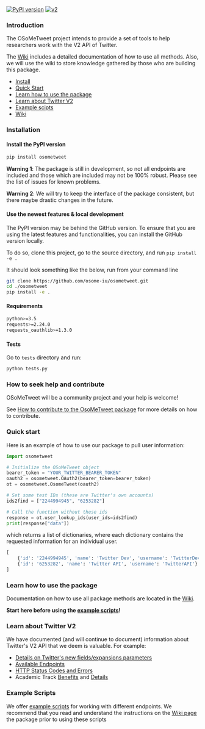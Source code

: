 [![PyPI version](https://badge.fury.io/py/osometweet.svg)](https://badge.fury.io/py/osometweet)
[![v2](https://img.shields.io/endpoint?url=https%3A%2F%2Ftwbadges.glitch.me%2Fbadges%2Fv2)](https://developer.twitter.com/en/docs/twitter-api)

### Introduction

The OSoMeTweet project intends to provide a set of tools to help researchers work with the V2 API of Twitter.

The [Wiki](https://github.com/osome-iu/osometweet/wiki) includes a detailed documentation of how to use all methods. Also, we will use the wiki to store knowledge gathered by those who are building this package.

- [Install](#installation)
- [Quick Start](#quick-start)
- [Learn how to use the package](#learn-how-to-use-the-package)
- [Learn about Twitter V2](#learn-about-twitter-v2) 
- [Example scipts](#example-scripts) 
- [Wiki](https://github.com/osome-iu/osometweet/wiki)

### Installation
#### Install the PyPI version
```bash
pip install osometweet
```

**Warning 1**: The package is still in development, so not all endpoints are included and those which are included may not be 100% robust. Please see the list of issues for known problems. 

**Warning 2**: We will try to keep the interface of the package consistent, but there maybe drastic changes in the future.

#### Use the newest features & local development

The PyPI version may be behind the GitHub version.
To ensure that you are using the latest features and functionalities, you can install the GitHub version locally.

To do so, clone this project, go to the source directory, and run `pip install -e .` 

It should look something like the below, run from your command line

```bash
git clone https://github.com/osome-iu/osometweet.git
cd ./osometweet
pip install -e .
```

#### Requirements

```bash
python>=3.5
requests>=2.24.0
requests_oauthlib>=1.3.0
```

#### Tests

Go to `tests` directory and run:

```bash
python tests.py
```

### How to seek help and contribute

OSoMeTweet will be a community project and your help is welcome!

See [How to contribute to the OsoMeTweet package](https://github.com/osome-iu/osometweet/blob/master/CONTRIBUTING.md) for more details on how to contribute.

### Quick start

Here is an example of how to use our package to pull user information: 
```python
import osometweet

# Initialize the OSoMeTweet object
bearer_token = "YOUR_TWITTER_BEARER_TOKEN"
oauth2 = osometweet.OAuth2(bearer_token=bearer_token)
ot = osometweet.OsomeTweet(oauth2)

# Set some test IDs (these are Twitter's own accounts)
ids2find = ["2244994945", "6253282"]

# Call the function without these ids
response = ot.user_lookup_ids(user_ids=ids2find)
print(response["data"])
```
which returns a list of dictionaries, where each dictionary contains the requested information for an individual user.
```python
[
    {'id': '2244994945', 'name': 'Twitter Dev', 'username': 'TwitterDev'},
    {'id': '6253282', 'name': 'Twitter API', 'username': 'TwitterAPI'}
]
```

### Learn how to use the package
Documentation on how to use all package methods are located in the [Wiki](https://github.com/osome-iu/osometweet/wiki). 

**Start here before using the [example scripts](#examples)!**

### Learn about Twitter V2
We have documented (and will continue to document) information about Twitter's V2 API that we deem is valuable. For example:
* [Details on Twitter's new fields/expansions parameters](https://github.com/osome-iu/osometweet/wiki/Info:-Available-Fields-and-Expansions)
* [Available Endpoints](https://github.com/osome-iu/osometweet/wiki/Info:-Available-Twitter-API-V2-Endpoints)
* [HTTP Status Codes and Errors](https://github.com/osome-iu/osometweet/wiki/Info:-HTTP-Status-Codes-and-Errors)
* Academic Track [Benefits](https://github.com/osome-iu/osometweet/wiki/Info:-Academic-Track-Benefits) and [Details](https://github.com/osome-iu/osometweet/wiki/Info:-Academic-Track-Details)

### Example Scripts
We offer [example scripts](examples) for working with different endpoints. We recommend that you read and understand the instructions on the [Wiki page](https://github.com/osome-iu/osometweet/wiki) the package prior to using these scripts

